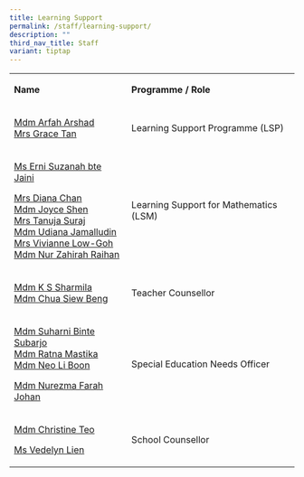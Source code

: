 ```yaml
---
title: Learning Support
permalink: /staff/learning-support/
description: ""
third_nav_title: Staff
variant: tiptap
---
```

<table style="minWidth: 50px">
<colgroup>
<col>
<col>
</colgroup>
<tbody>
<tr>
<td rowspan="1" colspan="1">
<p><strong>Name</strong>
</p>
</td>
<td rowspan="1" colspan="1">
<p><strong>Programme / Role</strong>
</p>
</td>
</tr>
<tr>
<td rowspan="1" colspan="1">
<p><a href="mailto:Arfah_Arshad@moe.edu.sg" rel="noopener noreferrer nofollow" target="_blank">Mdm Arfah Arshad</a>
<br><a href="mailto:Chang_Yue_Yen@moe.edu.sg" rel="noopener noreferrer nofollow" target="_blank">Mrs Grace Tan</a>
</p>
</td>
<td rowspan="1" colspan="1">
<p>Learning Support Programme (LSP)</p>
</td>
</tr>
<tr>
<td rowspan="1" colspan="1">
<p><a href="mailto:Erni_Suzanah_Jaini@moe.edu.sg" rel="noopener noreferrer nofollow" target="_blank">Ms Erni Suzanah bte Jaini</a>
</p>
<p><a href="mailto:chan_chin_yen_diana@moe.edu.sg" rel="noopener noreferrer nofollow" target="_blank">Mrs Diana Chan</a>
<br><a href="mailto:Shen_Xiurong_Joyce@schools.gov.sg" rel="noopener noreferrer nofollow" target="_blank">Mdm Joyce Shen</a>
<br><a href="mailto:Seth_Tanuja_Devi@moe.edu.sg" rel="noopener noreferrer nofollow" target="_blank">Mrs Tanuja Suraj</a>
<br><a href="mailto:udiana_jamalludin@moe.edu.sg" rel="noopener noreferrer nofollow" target="_blank">Mdm Udiana Jamalludin</a>
<br><a href="mailto:Goh_Lee_Teng@moe.edu.sg" rel="noopener noreferrer nofollow" target="_blank">Mrs Vivianne Low-Goh</a>
<br><a href="mailto:nur_zahirah_raihan@moe.edu.sg" rel="noopener noreferrer nofollow" target="_blank">Mdm Nur Zahirah Raihan</a>
</p>
</td>
<td rowspan="1" colspan="1">
<p>Learning Support for Mathematics (LSM)</p>
</td>
</tr>
<tr>
<td rowspan="1" colspan="1">
<p><a href="mailto:K_S_Sharmila@moe.edu.sg" rel="noopener noreferrer nofollow" target="_blank">Mdm K S Sharmila</a>
<br><a href="mailto:Chua_Siew_Beng@moe.edu.sg" rel="noopener noreferrer nofollow" target="_blank">Mdm Chua Siew Beng</a>
</p>
</td>
<td rowspan="1" colspan="1">
<p>Teacher Counsellor</p>
</td>
</tr>
<tr>
<td rowspan="1" colspan="1">
<p><a href="mailto:Suharni_Subarjo@moe.edu.sg" rel="noopener noreferrer nofollow" target="_blank">Mdm Suharni Binte Subarjo</a>
<br><a href="mailto:ratna_mastika_ramli@moe.edu.sg" rel="noopener noreferrer nofollow" target="_blank">Mdm Ratna Mastika</a>
<br><a href="mailto:neo_li_boon@moe.edu.sg" rel="noopener noreferrer nofollow" target="_blank">Mdm Neo Li Boon</a>
</p>
<p><a href="mailto:nurezma_farah_johan@moe.edu.sg" rel="noopener nofollow" target="_blank">Mdm Nurezma Farah Johan</a>
</p>
</td>
<td rowspan="1" colspan="1">
<p>Special Education Needs Officer</p>
</td>
</tr>
<tr>
<td rowspan="1" colspan="1">
<p><a href="mailto:Teo_Wen_Jia_A@moe.edu.sg" rel="noopener noreferrer nofollow" target="_blank">Mdm Christine Teo</a>
</p>
<p><a href="mailto:lien_hui_ling_vedelyn@moe.edu.sg" rel="noopener nofollow" target="_blank">Ms Vedelyn Lien</a>
</p>
</td>
<td rowspan="1" colspan="1">
<p>School Counsellor</p>
</td>
</tr>
</tbody>
</table>
<p></p>